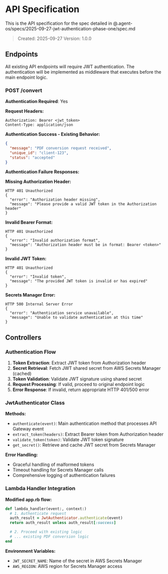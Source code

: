 # API Specification

This is the API specification for the spec detailed in @.agent-os/specs/2025-09-27-jwt-authentication-phase-one/spec.md

> Created: 2025-09-27
> Version: 1.0.0

## Endpoints

All existing API endpoints will require JWT authentication. The authentication will be implemented as middleware that executes before the main endpoint logic.

### POST /convert

**Authentication Required**: Yes

**Request Headers:**

```
Authorization: Bearer <jwt_token>
Content-Type: application/json
```

**Authentication Success - Existing Behavior:**

```json
{
  "message": "PDF conversion request received",
  "unique_id": "client-123",
  "status": "accepted"
}
```

**Authentication Failure Responses:**

**Missing Authorization Header:**

```
HTTP 401 Unauthorized
{
  "error": "Authorization header missing",
  "message": "Please provide a valid JWT token in the Authorization header"
}
```

**Invalid Bearer Format:**

```
HTTP 401 Unauthorized
{
  "error": "Invalid authorization format",
  "message": "Authorization header must be in format: Bearer <token>"
}
```

**Invalid JWT Token:**

```
HTTP 401 Unauthorized
{
  "error": "Invalid token",
  "message": "The provided JWT token is invalid or has expired"
}
```

**Secrets Manager Error:**

```
HTTP 500 Internal Server Error
{
  "error": "Authentication service unavailable",
  "message": "Unable to validate authentication at this time"
}
```

## Controllers

### Authentication Flow

1. **Token Extraction**: Extract JWT token from Authorization header
2. **Secret Retrieval**: Fetch JWT shared secret from AWS Secrets Manager (cached)
3. **Token Validation**: Validate JWT signature using shared secret
4. **Request Processing**: If valid, proceed to original endpoint logic
5. **Error Response**: If invalid, return appropriate HTTP 401/500 error

### JwtAuthenticator Class

**Methods:**

- `authenticate(event)`: Main authentication method that processes API Gateway event
- `extract_token(headers)`: Extract Bearer token from Authorization header
- `validate_token(token)`: Validate JWT token signature
- `get_secret()`: Retrieve and cache JWT secret from Secrets Manager

**Error Handling:**

- Graceful handling of malformed tokens
- Timeout handling for Secrets Manager calls
- Comprehensive logging of authentication failures

### Lambda Handler Integration

**Modified app.rb flow:**

```ruby
def lambda_handler(event:, context:)
  # 1. Authenticate request
  auth_result = JwtAuthenticator.authenticate(event)
  return auth_result unless auth_result[:success]

  # 2. Proceed with existing logic
  # ... existing PDF conversion logic
end
```

**Environment Variables:**

- `JWT_SECRET_NAME`: Name of the secret in AWS Secrets Manager
- `AWS_REGION`: AWS region for Secrets Manager access
